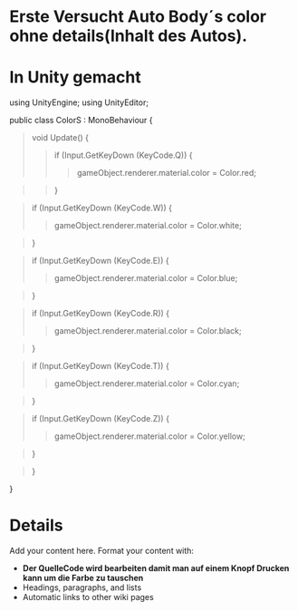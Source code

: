 # Erste Versucht Auto Body´s color ohne details(Inhalt des Autos).

# In Unity gemacht #

using UnityEngine;
using UnityEditor;


public class ColorS : MonoBehaviour
{

> void Update()
> {
> > if (Input.GetKeyDown (KeyCode.Q))
> > {
> > > gameObject.renderer.material.color = Color.red;

> > }


> if (Input.GetKeyDown (KeyCode.W))
> {
> > gameObject.renderer.material.color = Color.white;

> }

> if (Input.GetKeyDown (KeyCode.E))
> {
> > gameObject.renderer.material.color = Color.blue;

> }

> if (Input.GetKeyDown (KeyCode.R))
> {
> > gameObject.renderer.material.color = Color.black;

> }

> if (Input.GetKeyDown (KeyCode.T))
> {
> > gameObject.renderer.material.color = Color.cyan;

> }

> if (Input.GetKeyDown (KeyCode.Z))
> {
> > gameObject.renderer.material.color = Color.yellow;

> }

> }



}


# Details #

Add your content here.  Format your content with:
  * **Der QuelleCode wird bearbeiten damit man auf einem Knopf Drucken kann um die Farbe zu tauschen**
  * Headings, paragraphs, and lists
  * Automatic links to other wiki pages